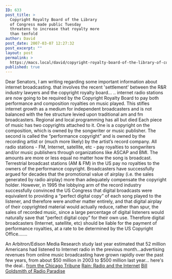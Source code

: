 ```yaml
---
ID: 633
post_title: >
  Copyright Royalty Board of the Library
  of Congress made public Tuesday
  threatens to increase that royalty more
  than tenfold
author: David
post_date: 2007-03-07 12:27:32
post_excerpt: ""
layout: post
permalink: >
  https://macs.local/david/copyright-royalty-board-of-the-library-of-congress-made-public-tuesday-threatens-to-increase-that-royalty-more-than-tenfold/
published: true
---
```

Dear Senators,
I am writing regarding some important information about internet broadcasting.
that involves the recent 'settlement' between the R&R industry lawyers and the copyright royalty board...
.. internet radio stations are now going to be required by the Copyright Royalty Board to pay both performance and composition royalties on music played.  This stifles internet growth as a medium for independent broadcasters and is not balanced with the fee structure levied upon traditional am and fm broadcasters.  Regional and local programming has all but died
Each piece of music has two copyrights attached to it. One is a copyright on the composition, which is owned by the songwriter or music publisher. The second is called the “performance copyright” and is owned by the recording artist or (much more likely) by the artist’s record company.
All radio stations - FM, Internet, satellite, etc - pay royalties to songwriters and/or music publishers through organizations like ASCAP and BMI. The amounts are more or less equal no matter how the song is broadcast.
Terrestrial broadcast stations (AM & FM) in the US pay no royalties to the owners of the performance copyright. Broadcasters have successfully argued for decades that the promotional value of airplay (i.e. the sales generated by radio airplay) more than adequately compensate the copyright holder.
However, in 1995 the lobbying arm of the record industry successfully convinced the US Congress that digital broadcasts were equivalent to providing a “perfect digital copy” of each song played to the listener, and therefore were another matter entirely, and that digital airplay of their copyrighted material would actually reduce, rather than spur, the sales of recorded music, since a large percentage of digital listeners would naturally save that “perfect digital copy” for their own use.
Therefore digital broadcasters (Internet, satellite, etc) should be liable for the payment of performance royalties, at a rate to be determined by the US Copyright Office…….

An Arbitron/Edison Media Research study last year estimated that 52 million Americans had listened to Internet radio in the previous month...advertising revenues from online music broadcasting have grown rapidly over the past few years, from about $50 million in 2003 to $500 million last year...
here's the deal..
<a href="http://www.chicagotribune.com/technology/columnists/chi-0703070314mar07,0,6077662.column?coll=chi-business-hed">from the Chicago Tribune</a>
<a href="http://www.kurthanson.com/archive/news/030207/index.shtml">Rain: Radio and the Internet</a>
<a href="http://www.saveourinternetradio.com/faq/">Bill Goldsmith of Radio Paradise</a>
